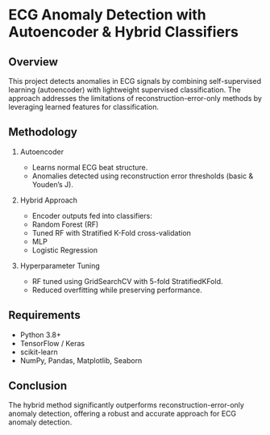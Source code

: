 # ECG Anomaly Detection with Autoencoder & Hybrid Classifiers

## Overview

This project detects anomalies in ECG signals by combining self-supervised learning (autoencoder) with lightweight supervised classification. The approach addresses the limitations of reconstruction-error-only methods by leveraging learned features for classification.

## Methodology

1. Autoencoder

   - Learns normal ECG beat structure.
   - Anomalies detected using reconstruction error thresholds (basic & Youden’s J).

2. Hybrid Approach

   - Encoder outputs fed into classifiers:
   - Random Forest (RF)
   - Tuned RF with Stratified K-Fold cross-validation
   - MLP
   - Logistic Regression

3. Hyperparameter Tuning

   - RF tuned using GridSearchCV with 5-fold StratifiedKFold.
   - Reduced overfitting while preserving performance.

## Requirements

- Python 3.8+
- TensorFlow / Keras
- scikit-learn
- NumPy, Pandas, Matplotlib, Seaborn

## Conclusion

The hybrid method significantly outperforms reconstruction-error-only anomaly detection, offering a robust and accurate approach for ECG anomaly detection.
